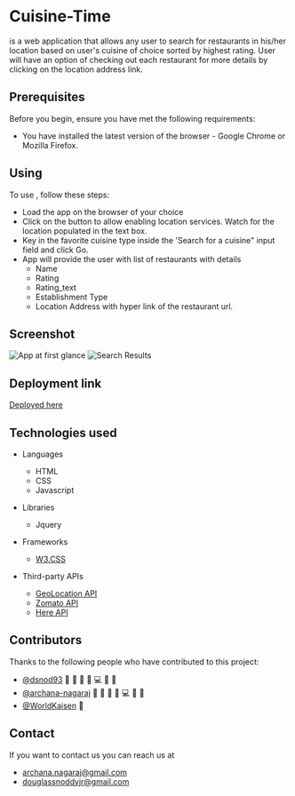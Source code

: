 # Cuisine-Time

<Cuisine-Time> is a web application that allows any user to search for restaurants in his/her location based on user's cuisine of choice sorted by highest rating. User will have an option of checking out each restaurant for more details by clicking on the location address link.


## Prerequisites

Before you begin, ensure you have met the following requirements:
* You have installed the latest version of the browser - Google Chrome or Mozilla Firefox.


## Using <Cuisine-Time>

To use <Cuisine-Time>, follow these steps:

* Load the app on the browser of your choice
* Click on the <Use My Location> button to allow enabling location services. Watch for the location populated in the text box.
* Key in the favorite cuisine type inside the 'Search for a cuisine" input field and click Go.
* App will provide the user with list of restaurants with details
    * Name
    * Rating
    * Rating_text
    * Establishment Type
    * Location Address with hyper link of the restaurant url.

## Screenshot
![App at first glance](./assests/images/screenshot1.png)
![Search Results](./assests/images/screenshot2.png)

## Deployment link
[Deployed here](https://dsnod93.github.io/Cuisine-Time/)

## Technologies used

* Languages
    * HTML
    * CSS
    * Javascript

* Libraries
    * Jquery

* Frameworks
    * [W3.CSS](https://www.w3schools.com/w3css/default.asp)

* Third-party APIs
    * [GeoLocation API](https://developers.google.com/maps/documentation/geolocation/overview)
    * [Zomato API](https://developers.zomato.com/documentation)
    * [Here API](https://developer.here.com/documentation/routing-api/8.20.0/api-reference-swagger.html)


## Contributors

Thanks to the following people who have contributed to this project:

* [@dsnod93](https://github.com/dsnod93) 🔬 📖 👀 🤔 💻 🐛 🎨
* [@archana-nagaraj](https://github.com/archana-nagaraj) 🔬 📖 👀 🤔 💻 🐛 🎨
* [@WorldKaisen](https://github.com/WorldKaizen) 🤔


## Contact

If you want to contact us you can reach us at
* archana.nagaraj@gmail.com
* douglassnoddyjr@gmail.com


